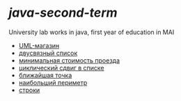# ___java-second-term___
University lab works in java, first year of education in MAI
- [UML-магазин](https://github.com/PAPermyakova/java-second-term/tree/master/programs/UML-diagram)
- [двусвязный список](https://github.com/PAPermyakova/java-second-term/tree/master/programs/doubly-linked-list)
- [минимальная стоимость проезда](https://github.com/PAPermyakova/java-second-term/tree/master/programs/minStoim)
- [циклический сдвиг в списке](https://github.com/PAPermyakova/java-second-term/tree/master/programs/labLinkedList)
- [ближайшая точка](https://github.com/PAPermyakova/java-second-term/tree/master/programs/nearestPoint)
- [наибольший периметр](https://github.com/PAPermyakova/java-second-term/tree/master/programs/perimeter)
- [строки]()
